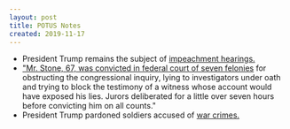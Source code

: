 ```yaml
---
layout: post
title: POTUS Notes
created: 2019-11-17
---
```


- President Trump remains the subject of [impeachment hearings.](https://www.cbsnews.com/news/trump-impeachment-inquiry-recap-what-happened-in-the-house-impeachment-inquiry-this-week-2019-11-15/)
- ["Mr. Stone, 67, was convicted in federal court of seven felonies]((https://www.nytimes.com/2019/11/15/us/politics/roger-stone-trial-guilty.html)) for obstructing the congressional inquiry, lying to investigators under oath and trying to block the testimony of a witness whose account would have exposed his lies. Jurors deliberated for a little over seven hours before convicting him on all counts."
- President Trump pardoned soldiers accused of [war crimes.](https://www.cnn.com/2019/11/15/politics/trump-war-crimes-intervenes/index.html)
